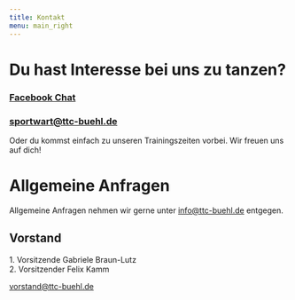 ```yaml
---
title: Kontakt
menu: main_right
---
```


# Du hast Interesse bei uns zu tanzen?

### <span class="la la-lg la-facebook-square"></span> [Facebook Chat](http://m.me/TTCBuehl)

### <span class="la la-lg la-envelope"></span> [sportwart@ttc-buehl.de](mailto:sportwart@ttc-buehl.de)

<span class="la la-lg la-hand-peace-o"></span> Oder du kommst einfach zu unseren Trainingszeiten vorbei. Wir freuen uns auf dich!

# Allgemeine Anfragen

Allgemeine Anfragen nehmen wir gerne unter [info@ttc-buehl.de](mailto:info@ttc-buehl.de) entgegen.

## Vorstand

1\. Vorsitzende Gabriele Braun-Lutz  
2\. Vorsitzender Felix Kamm

[vorstand@ttc-buehl.de](mailto:vorstand@ttc-buehl.de)


